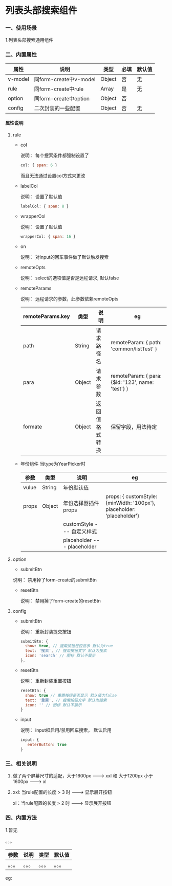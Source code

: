# 列表头部搜索组件

### 一、使用场景

1.列表头部搜索通用组件

### 二、内置属性

| 属性        | 说明                    | 类型              | 必填 | 默认值 |
| ---------- | ----------------------- | ----------------- | ------ | ---------- |
| v-model | 同form-create中v-model | Object     | 否 | 无 |
| rule | 同form-create中rule | Array | 是 | 无 |
| option | 同form-create中option | Object | 否 |  |
| config | 二次封装的一些配置 | Object | 否 | 无 |

#### 属性说明

1. rule

   * col

     说明： 每个搜索条件都强制设置了

     ```js
     col: { span: 6 }
     ```

     而且无法通过设置col方式来更改

   * labelCol

     说明： 设置了默认值

     ```javascript
     labelCol: { span: 8 }
     ```

   * wrapperCol

     说明： 设置了默认值

     ```javascript
     wrapperCol: { span: 16 }
     ```

   * on

     说明： 对input的回车事件做了默认触发搜索

   * remoteOpts

     说明： select的选项值是否是远程请求, 默认false

   * remoteParams

     说明： 远程请求的参数，此参数依赖remoteOpts

     | remoteParams.key | 类型   | 说明           | eg                                                |
     | ---------------- | ------ | -------------- | ------------------------------------------------- |
     | path             | String | 请求路径名     | remoteParam: { path: 'common/listTest' }          |
     | para             | Object | 请求参数       | remoteParam: { para: {$id: '123', name: 'test'} } |
     | formate          | Object | 返回值格式转换 | 保留字段，用法待定                                |

   * 年份组件  当type为YearPicker时

     | 参数  | 类型   | 说明                        | eg                                                           |
     | ----- | ------ | --------------------------- | ------------------------------------------------------------ |
     | vulue | String | 年份默认值                  |                                                              |
     | props | Object | 年份选择器插件props         | props: { customStyle: {minWidth: '100px'}, placeholder: 'placeholder'} |
     |       |        | customStyle --- 自定义样式  |                                                              |
     |       |        | placeholder --- placeholder |                                                              |

     

2. option

   *  submitBtn

     说明： 禁用掉了form-create的submitBtn

   * resetBtn

     说明： 禁用掉了form-create的resetBtn

3. config

   * submitBtn

     说明： 重新封装提交按钮

     ``` javascript
     submitBtn: {
       show: true, // 搜索按钮是否显示 默认为true
       text: '搜索', // 搜索按钮文字 默认为搜索
       icon: 'search' // 图标 默认不展示
     },
     ```

     

   * resetBtn

     说明： 重新封装重置按钮

     ``` javascript
     resetBtn: {
       show: true // 重置按钮是否显示 默认值为false
       text: '重置', // 搜索按钮文字 默认为搜索
       icon: '' // 图标 默认不展示
     }
     ```

     

   * input

     说明： input框启用/禁用回车搜索， 默认启用

     ``` javascript
     input: {
     	enterButton: true
     }
     ```

     



### 三、相关说明

1. 做了两个屏幕尺寸的适配，大于1600px ---> xxl  和 大于1200px 小于1600px ---> xl

2. xxl: 当rule配置的长度 > 3 时 ---> 显示展开按钮

   xl：当rule配置的长度 > 2 时 ---> 显示展开按钮



###  四、内置方法

1.暂无

。。。

| 参数   | 说明   | 类型   | 默认值 |
| ------ | ------ | ------ | ------ |
| 。。。 | 。。。 | 。。。 | 。。。 |

eg:

``` vue

```